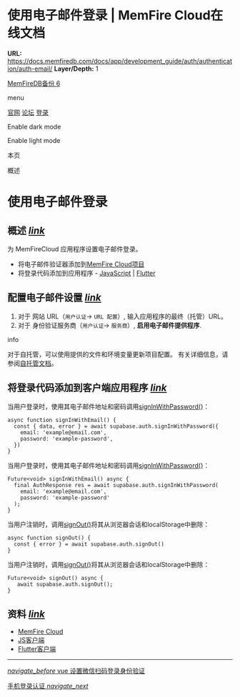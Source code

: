 # 使用电子邮件登录 | MemFire Cloud在线文档

**URL:** https://docs.memfiredb.com/docs/app/development_guide/auth/authentication/auth-email/
**Layer/Depth:** 1

[MemFireDB备份 6](/)

menu

[官网](https://memfiredb.com/)
[论坛](https://community.memfiredb.com/)
[登录](https://cloud.memfiredb.com/auth/login)

Enable dark mode

Enable light mode

本页

概述

# 使用电子邮件登录

## 概述 [*link*](#%e6%a6%82%e8%bf%b0)

为 MemFireCloud 应用程序设置电子邮件登录。

* 将电子邮件验证器添加到[MemFire Cloud项目](https://cloud.memfiredb.com)
* 将登录代码添加到应用程序 - [JavaScript](https://github.com/supabase/supabase-js) | [Flutter](https://github.com/supabase/supabase-flutter)

## 配置电子邮件设置 [*link*](#%e9%85%8d%e7%bd%ae%e7%94%b5%e5%ad%90%e9%82%ae%e4%bb%b6%e8%ae%be%e7%bd%ae)

1. 对于 网站 URL（`用户认证`-> `URL 配置`）, 输入应用程序的最终（托管）URL。
2. 对于 身份验证服务商（`用户认证`-> `服务商`）, **启用电子邮件提供程序**.

info

对于自托管，可以使用提供的文件和环境变量更新项目配置。
有关详细信息，请参阅[自托管文档](/docs/app/development_guide/hosting/static-start/)。

## 将登录代码添加到客户端应用程序 [*link*](#%e5%b0%86%e7%99%bb%e5%bd%95%e4%bb%a3%e7%a0%81%e6%b7%bb%e5%8a%a0%e5%88%b0%e5%ae%a2%e6%88%b7%e7%ab%af%e5%ba%94%e7%94%a8%e7%a8%8b%e5%ba%8f)

当用户登录时，使用其电子邮件地址和密码调用[signInWithPassword()](/docs/app/sdkdocs/javascript/auth/auth-signinwithpassword/)：

```
async function signInWithEmail() {
  const { data, error } = await supabase.auth.signInWithPassword({
    email: 'example@email.com',
    password: 'example-password',
  })
}
```

当用户登录时，使用其电子邮件地址和密码调用[signInWithPassword()](/docs/app/sdkdocs/dart/auth/auth-signinwithpassword/)：

```
Future<void> signInWithEmail() async {
  final AuthResponse res = await supabase.auth.signInWithPassword(
    email: 'example@email.com',
    password: 'example-password'
  );
}
```

当用户注销时，调用[signOut()](/docs/app/sdkdocs/javascript/auth/auth-signout/)将其从浏览器会话和localStorage中删除：

```
async function signOut() {
  const { error } = await supabase.auth.signOut()
}
```

当用户注销时，调用[signOut()](/docs/app/sdkdocs/javascript/auth/auth-signout/)将其从浏览器会话和localStorage中删除：

```
Future<void> signOut() async {
   await supabase.auth.signOut();
}
```

## 资料 [*link*](#%e8%b5%84%e6%96%99)

* [MemFire Cloud](https://cloud.memfiredb.com)
* [JS客户端](https://github.com/supabase/supabase-js)
* [Flutter客户端](https://github.com/supabase/supabase-flutter)

---

[*navigate\_before* vue 设置微信扫码登录身份验证](/docs/app/development_guide/auth/auth-getting-start/vue/)

[手机登录认证 *navigate\_next*](/docs/app/development_guide/auth/authentication/phoneauth/)